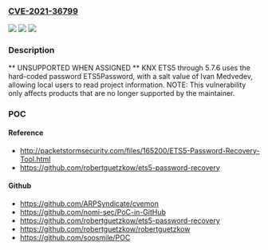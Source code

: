 ### [CVE-2021-36799](https://cve.mitre.org/cgi-bin/cvename.cgi?name=CVE-2021-36799)
![](https://img.shields.io/static/v1?label=Product&message=n%2Fa&color=blue)
![](https://img.shields.io/static/v1?label=Version&message=n%2Fa&color=blue)
![](https://img.shields.io/static/v1?label=Vulnerability&message=n%2Fa&color=brighgreen)

### Description

** UNSUPPORTED WHEN ASSIGNED ** KNX ETS5 through 5.7.6 uses the hard-coded password ETS5Password, with a salt value of Ivan Medvedev, allowing local users to read project information. NOTE: This vulnerability only affects products that are no longer supported by the maintainer.

### POC

#### Reference
- http://packetstormsecurity.com/files/165200/ETS5-Password-Recovery-Tool.html
- https://github.com/robertguetzkow/ets5-password-recovery

#### Github
- https://github.com/ARPSyndicate/cvemon
- https://github.com/nomi-sec/PoC-in-GitHub
- https://github.com/robertguetzkow/ets5-password-recovery
- https://github.com/robertguetzkow/robertguetzkow
- https://github.com/soosmile/POC

